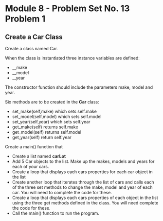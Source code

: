 # Module 8 - Problem Set No. 13 Problem 1

## Create a Car Class

Create a class named Car.

When the class is instantiated three instance variables are defined:

- __make
- __model
- __year

The constructor function should include the parameters make, model and year.

Six methods are to be created in the **Car** class:

- set_make(self,make) which sets self.make
- set_model(self,model) which sets self.model
- set_year(self,year) which sets self.year
- get_make(self) returns self.make
- get_model(self) returns self.model
- get_year(self) return self.year

Create a main() function that

- Create a list named **carLot**
- Add 5 Car objects to the list. Make up the makes, models and years for each of your cars.
- Create a loop that displays each cars properties for each car object in the list
- Create another loop that iterates through the list of cars and calls each of the three set methods to change the make, model and year of each car. You will need to complete the code for these.
- Create a loop that displays each cars properties of each object in the list using the three get methods defined in the class. You will need complete the code for these.
- Call the main() function to run the program.
  